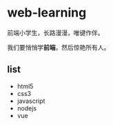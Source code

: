 # web-learning
前端小学生，长路漫漫，唯键作伴。  

我们要悄悄学**前端**，然后惊艳所有人。  


## list
- html5
- css3
- javascript
- nodejs
- vue

